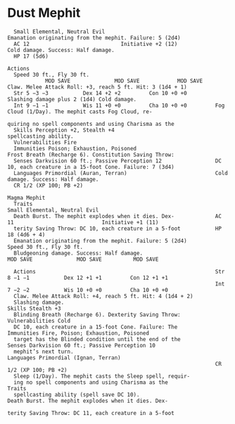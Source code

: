 # Dust Mephit

      Small Elemental, Neutral Evil                                   Emanation originating from the mephit. Failure: 5 (2d4)
      AC 12                             Initiative +2 (12)                  Cold damage. Success: Half damage.
      HP 17 (5d6)
                                                                      Actions
      Speed 30 ft., Fly 30 ft.
                MOD SAVE              MOD SAVE            MOD SAVE    Claw. Melee Attack Roll: +3, reach 5 ft. Hit: 3 (1d4 + 1)
      Str 5 −3 −3           Dex 14 +2 +2         Con 10 +0 +0         Slashing damage plus 2 (1d4) Cold damage.
      Int 9 −1 −1           Wis 11 +0 +0         Cha 10 +0 +0         Fog Cloud (1/Day). The mephit casts Fog Cloud, re-
                                                                      quiring no spell components and using Charisma as the
      Skills Perception +2, Stealth +4                                spellcasting ability.
      Vulnerabilities Fire
      Immunities Poison; Exhaustion, Poisoned                         Frost Breath (Recharge 6). Constitution Saving Throw:
      Senses Darkvision 60 ft.; Passive Perception 12                 DC 10, each creature in a 15-foot Cone. Failure: 7 (3d4)
      Languages Primordial (Auran, Terran)                            Cold damage. Success: Half damage.
      CR 1/2 (XP 100; PB +2)
                                                                      Magma Mephit
      Traits                                                          Small Elemental, Neutral Evil
      Death Burst. The mephit explodes when it dies. Dex-             AC 11                            Initiative +1 (11)
      terity Saving Throw: DC 10, each creature in a 5-foot           HP 18 (4d6 + 4)
      Emanation originating from the mephit. Failure: 5 (2d4)         Speed 30 ft., Fly 30 ft.
      Bludgeoning damage. Success: Half damage.                                 MOD SAVE              MOD SAVE          MOD SAVE

      Actions                                                         Str 8 −1 −1           Dex 12 +1 +1         Con 12 +1 +1
                                                                      Int 7 −2 −2           Wis 10 +0 +0         Cha 10 +0 +0
      Claw. Melee Attack Roll: +4, reach 5 ft. Hit: 4 (1d4 + 2)
      Slashing damage.                                                Skills Stealth +3
      Blinding Breath (Recharge 6). Dexterity Saving Throw:           Vulnerabilities Cold
      DC 10, each creature in a 15-foot Cone. Failure: The            Immunities Fire, Poison; Exhaustion, Poisoned
      target has the Blinded condition until the end of the           Senses Darkvision 60 ft.; Passive Perception 10
      mephit’s next turn.                                             Languages Primordial (Ignan, Terran)
                                                                      CR 1/2 (XP 100; PB +2)
      Sleep (1/Day). The mephit casts the Sleep spell, requir-
      ing no spell components and using Charisma as the               Traits
      spellcasting ability (spell save DC 10).                        Death Burst. The mephit explodes when it dies. Dex-
                                                                      terity Saving Throw: DC 11, each creature in a 5-foot
